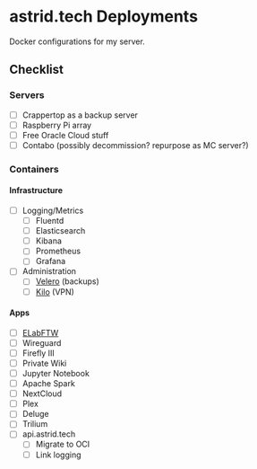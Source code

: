 # astrid.tech Deployments

Docker configurations for my server.

## Checklist

### Servers

- [ ] Crappertop as a backup server
- [ ] Raspberry Pi array
- [ ] Free Oracle Cloud stuff
- [ ] Contabo (possibly decommission? repurpose as MC server?)

### Containers

#### Infrastructure

- [ ] Logging/Metrics
  - [ ] Fluentd
  - [ ] Elasticsearch
  - [ ] Kibana
  - [ ] Prometheus
  - [ ] Grafana
- [ ] Administration
  - [ ] [Velero](https://velero.io/) (backups)
  - [ ] [Kilo](https://github.com/squat/kilo) (VPN)

#### Apps

- [ ] [ELabFTW](https://www.elabftw.net/)
- [ ] Wireguard
- [ ] Firefly III
- [ ] Private Wiki
- [ ] Jupyter Notebook
- [ ] Apache Spark
- [ ] NextCloud
- [ ] Plex
- [ ] Deluge
- [ ] Trilium
- [ ] api.astrid.tech
  - [ ] Migrate to OCI
  - [ ] Link logging
